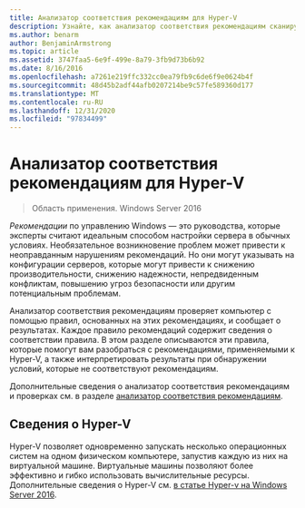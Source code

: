 ```yaml
---
title: Анализатор соответствия рекомендациям для Hyper-V
description: Узнайте, как анализатор соответствия рекомендациям сканирует компьютер с помощью правил, основанных на этих рекомендациях, и сообщает о результатах.
ms.author: benarm
author: BenjaminArmstrong
ms.topic: article
ms.assetid: 3747faa5-6e9f-499e-8a79-3fb9d73b6b92
ms.date: 8/16/2016
ms.openlocfilehash: a7261e219ffc332cc0ea79fb9c6de6f9e0624b4f
ms.sourcegitcommit: 48d45b2adf44afb0207214be9c57fe589360d177
ms.translationtype: MT
ms.contentlocale: ru-RU
ms.lasthandoff: 12/31/2020
ms.locfileid: "97834499"
---
```

# <a name="best-practices-analyzer-for-hyper-v"></a>Анализатор соответствия рекомендациям для Hyper-V

> Область применения. Windows Server 2016

*Рекомендации* по управлению Windows — это руководства, которые эксперты считают идеальным способом настройки сервера в обычных условиях. Необязательное возникновение проблем может привести к неоправданным нарушениям рекомендаций. Но они могут указывать на конфигурации серверов, которые могут привести к снижению производительности, снижению надежности, непредвиденным конфликтам, повышению угроз безопасности или другим потенциальным проблемам.

Анализатор соответствия рекомендациям проверяет компьютер с помощью правил, основанных на этих рекомендациях, и сообщает о результатах. Каждое правило рекомендаций содержит сведения о соответствии правила. В этом разделе описываются эти правила, которые помогут вам разобраться с рекомендациями, применяемыми к Hyper-V, а также интерпретировать результаты при обнаружении условий, которые не соответствуют рекомендациям.

Дополнительные сведения о анализатор соответствия рекомендациям и проверках см. в разделе [анализатор соответствия рекомендациям](https://docs.microsoft.com/previous-versions/windows/it-pro/windows-server-2012-r2-and-2012/dn283329(v=ws.11)).

## <a name="about-hyper-v"></a>Сведения о Hyper-V
Hyper-V позволяет одновременно запускать несколько операционных систем на одном физическом компьютере, запустив каждую из них на виртуальной машине. Виртуальные машины позволяют более эффективно и гибко использовать вычислительные ресурсы. Дополнительные сведения о Hyper-V см. [в статье Hyper-v на Windows Server 2016](../Hyper-V-on-Windows-Server.md).




